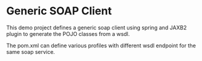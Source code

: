 # Generic SOAP Client

This demo project defines a generic soap client using spring and JAXB2 plugin
to generate the POJO classes from a wsdl.

The pom.xml can define various profiles with different wsdl endpoint for the same
soap service.